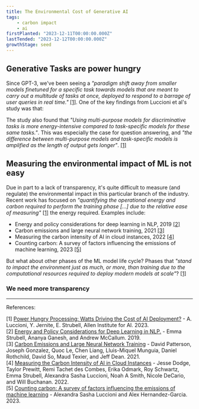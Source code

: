 ```yaml
---
title: The Environmental Cost of Generative AI
tags: 
    - carbon impact
    - ai
firstPlanted: "2023-12-11T00:00:00.000Z"
lastTended: "2023-12-12T00:00:00.000Z"
growthStage: seed
---
```


## Generative Tasks are power hungry

<note-quote
    quote="Recent years have seen a surge in the popularity of commercial AI products based on generative, multi-purpose AI systems promising a unified approach to building machine learning (ML) models into technology. However, this ambition of “generality” comes at a steep cost to the environment, given the amount of energy these systems require and the amount of carbon that they emit. "
    sourceLink="#Power-hungry-processing-watts-driving-the-cost-of-ai-deployment"
    sourceText="[1]">
</note-quote>

Since GPT-3, we've been seeing a *"paradigm shift away from smaller models finetuned for a specific task towards models that are meant to carry out a multitude of tasks at once, deployed to respond to a barrage of user queries in real time."* <a href="#Power-hungry-processing-watts-driving-the-cost-of-ai-deployment">[1]</a>. One of the key findings from Luccioni et al's study was that: 

<note-quote
    quote="Generative tasks are more energy- and carbon-intensive compared to discriminative tasks. [...] the most energy- and carbon-intensive tasks are those that generate new content: text generation, summarization, image captioning, and image generation."
    sourceLink="#Power-hungry-processing-watts-driving-the-cost-of-ai-deployment"
    sourceText="[1]">
</note-quote>

The study also found that *"Using multi-purpose models for discriminative tasks is more energy-intensive compared to task-specific models for these same tasks."*. This was especially the case for question answering, and *"the difference between multi-purpose models and task-specific models is amplified as the length of output gets longer"*. <a href="#Power-hungry-processing-watts-driving-the-cost-of-ai-deployment">[1]</a>

## Measuring the environmental impact of ML is not easy

Due in part to a lack of transparency, it's quite difficult to measure (and regulate) the environmental impact in this particular branch of the industry. Recent work has focused on *"quantifying the operational energy and carbon required to perform the training phase [...] due to the relative ease of measuring"* <a href="#Power-hungry-processing-watts-driving-the-cost-of-ai-deployment">[1]</a> the energy required. Examples include: 

- Energy and policy considerations for deep learning in NLP, 2019 <a href="#energy-and-policy-considerations-for-deep-learning-in-nlp">[2]</a>
- Carbon emissions and large neural network training, 2021 <a href="#carbon-emissions-and-large-neural-network-training">[3]</a>
- Measuring the carbon intensity of AI in cloud instances, 2022 <a href="#measuring-the-carbon-intensity-of-ai-in-cloud-instances">[4]</a>
- Counting carbon: A survey of factors influencing the emissions of machine learning, 2023 <a href="#couting-carbon-a-survey-of-factors-influencing-the-emissions-of-ml">[5]</a>

But what about other phases of the ML model life cycle? Phases that *"stand to impact the environment just as much, or more, than training due to the computational resources required to deploy modern models at scale"*? <a href="#Power-hungry-processing-watts-driving-the-cost-of-ai-deployment">[1]</a>

### We need more transparency

<note-quote
    quote="Given our findings and the increased deployment of generative, multi-purpose AI models, we hope that both ML researchers and practitioners will practice transparency regarding the nature and impacts of their models, to enable better understanding of their environmental impacts."
    sourceLink="#Power-hungry-processing-watts-driving-the-cost-of-ai-deployment"
    sourceText="[1]">
</note-quote>

---
References: 

<span 
 id="Power-hungry-processing-watts-driving-the-cost-of-ai-deployment"> 
 [1] [Power Hungry Processing: Watts Driving the Cost of AI Deployment?](https://arxiv.org/abs/2311.16863) - A. Luccioni, Y. Jernite, E. Strubell, Allen Institute for AI. 2023.
</span><br/>
<span
  id="energy-and-policy-considerations-for-deep-learning-in-nlp">
  [2] [Energy and Policy Considerations for Deep Learning in NLP.](https://aclanthology.org/P19-1355.pdf) - Emma Strubell, Ananya Ganesh, and Andrew McCallum. 2019.
</span><br/>
<span
  id="carbon-emissions-and-large-neural-network-training">
  [3] [Carbon Emissions and Large Neural Network Training](https://arxiv.org/abs/2104.10350) - David Patterson, Joseph Gonzalez, Quoc Le, Chen Liang, Lluis-Miquel Munguia, Daniel Rothchild, David So, Maud Texier, and Jeff Dean. 2021.
</span><br/>
<span
  id="measuring-the-carbon-intensity-of-ai-in-cloud-instances">
  [4] [Measuring the Carbon Intensity of AI in Cloud Instances](https://arxiv.org/abs/2206.05229) - Jesse Dodge, Taylor Prewitt, Remi Tachet des Combes, Erika Odmark, Roy Schwartz, Emma Strubell, Alexandra Sasha Luccioni, Noah A Smith, Nicole DeCario, and Will Buchanan. 2022.
</span><br/>
<span
  id="couting-carbon-a-survey-of-factors-influencing-the-emissions-of-ml">
  [5] [Counting carbon: A survey of factors influencing the emissions of machine learning](https://arxiv.org/abs/2302.08476) - Alexandra Sasha Luccioni and Alex Hernandez-Garcia. 2023.
</span><br/>